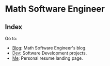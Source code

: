 <!-- Copyright (c) 2021-present Tobias Briones. All rights reserved. -->
<!-- SPDX-License-Identifier: CC-BY-4.0 -->
<!-- This file is part of https://github.com/tobiasbriones/mathsoftware.engineer -->

<!-- Author: Tobias Briones -->

# Math Software Engineer

## Index

Go to:

- [Blog](https://blog.mathsoftware.engineer): Math Software Engineer's blog.
- [Dev](https://dev.mathsoftware.engineer): Software Development projects.
- [Me](https://me.mathsoftware.engineer): Personal resume landing page.
